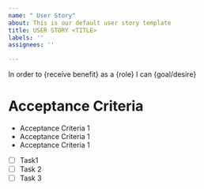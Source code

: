 ```yaml
---
name: " User Story"
about: This is our default user story template
title: USER STORY <TITLE>
labels: ''
assignees: ''

---
```


In order to {receive benefit} as a {role} I can {goal/desire}

# Acceptance Criteria

* Acceptance Criteria 1
* Acceptance Criteria 1
* Acceptance Criteria 1


- [ ] Task1
- [ ] Task 2
- [ ] Task 3

